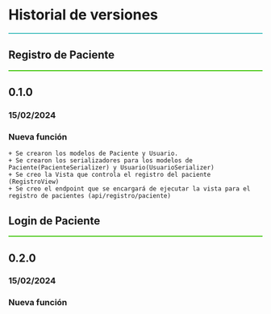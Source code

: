 # Historial de versiones
<div style="border-top: 2.5px solid #4BC1C1;"></div>


## Registro de Paciente
<div style="border-top: 2.5px solid #41C60B;"></div>

## 0.1.0
### 15/02/2024
### Nueva función
    + Se crearon los modelos de Paciente y Usuario.
    + Se crearon los serializadores para los modelos de Paciente(PacienteSerializer) y Usuario(UsuarioSerializer)
    + Se creo la Vista que controla el registro del paciente (RegistroView)
    + Se creo el endpoint que se encargará de ejecutar la vista para el registro de pacientes (api/registro/paciente)



## Login de Paciente
<div style="border-top: 2.5px solid #41C60B;"></div>

## 0.2.0
### 15/02/2024
### Nueva función